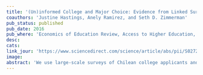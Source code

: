 ```yaml
---
title: '(Un)informed College and Major Choice: Evidence from Linked Survey and Administrative Data'
coauthors: 'Justine Hastings, Anely Ramirez, and Seth D. Zimmerman'
pub_status: published
pub_date: 2016
pub_where: 'Economics of Education Review, Access to Higher Education, 51 (April 1, 2016): 136–51'
desc:
cats:
link_jour: 'https://www.sciencedirect.com/science/article/abs/pii/S0272775715000813'
image:
abstract: 'We use large-scale surveys of Chilean college applicants and college students to explore the way students form beliefs about earnings and cost outcomes at different institutions and majors and how these beliefs relate to degree choice and persistence. Linking our survey records to administrative education and earnings data, we compare earnings and cost expectations to observed values for past students and follow survey participants forward to see how beliefs relate to matriculation and dropout outcomes. We find that students have correctly centered but noisy cost expectations, and appear to systematically overestimate earnings outcomes for past graduates. Students who overestimate costs are less likely to matriculate in any degree program and in their stated first-choice program, and are more likely to drop out. Students who overestimate earnings matriculate at similar rates to other students, but choose degree programs where past students have been less likely to graduate, have earned less early in their careers, and have been more likely to default on student loans. Consistent with an informal model of enrollment choice, students with a stated preference for labor market-related degree characteristics are less likely to overestimate earnings outcomes and choose degrees where past students have gone on to earn more, while the opposite is true for students with a stated preference for enjoyment of the curriculum.'
---
```

